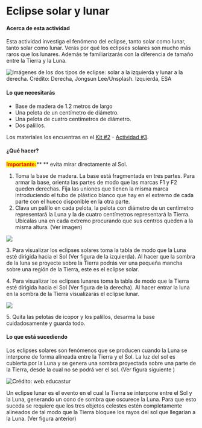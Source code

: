 # Eclipse solar y lunar

#### Acerca de esta actividad

Esta actividad investiga el fenómeno del eclipse, tanto solar como lunar, tanto solar como lunar. Verás por qué los eclipses solares son mucho más raros que los lunares. Además te familiarizarás con la diferencia de tamaño entre la Tierra y la Luna.

![Imágenes de los dos tipos de eclipse: solar a la izquierda y lunar a la derecha. Crédito: Derecha, Jongsun Lee/Unsplash. Izquierda, ESA](<../../.gitbook/assets/GuiLab1\_1 (1).png>)

#### Lo que necesitarás

* Base de madera de 1.2 metros de largo
* Una pelota de un centímetro de diámetro.
* Una pelota de cuatro centímetros de diámetro.
* Dos palillos.

Los materiales los encuentras en el [Kit #2](../kit-2.md) - [Actividad #3](../kit-2.md#actividad-3).

#### ¿Qué hacer?

<mark style="color:red;">**Importante:**</mark>** ** evita mirar directamente al Sol.

1. Toma la base de madera. La base está fragmentada en tres partes. Para armar la base, orienta las partes de modo que las marcas F1 y F2 queden derechas. Fija las uniones que tienen la misma marca introduciendo el tubo de plástico blanco que hay en el extremo de cada parte con el hueco disponible en la  otra parte.&#x20;
2. Clava un palillo en cada pelota, la pelota con diámetro de un centímetro representará la Luna y la de cuatro centímetros representará la Tierra. Ubícalas una en cada extremo procurando que sus centros queden a la misma altura. (Ver imagen)&#x20;

![](../../.gitbook/assets/GuiLab1\_2.png)

&#x20; 3\. Para visualizar los eclipses solares toma la tabla de modo que la Luna esté dirigida hacia el Sol (Ver figura de la izquierda). Al hacer que la sombra de la luna se proyecte sobre la Tierra podrás ver una pequeña mancha sobre una región de la Tierra, este es el eclipse solar. &#x20;

&#x20; 4\. Para visualizar los eclipses lunares toma la tabla de modo que la Tierra esté dirigida hacia el Sol (Ver figura de la derecha). Al hacer entrar la luna en la sombra de la Tierra visualizarás el eclipse lunar.

![](../../.gitbook/assets/GuiLab1\_3.png)

&#x20; 5\. Quita las pelotas de icopor y los palillos, desarma la base cuidadosamente y guarda todo.

#### Lo que está sucediendo

Los eclipses solares son fenómenos que se producen cuando la Luna se interpone de forma alineada entre la Tierra y el Sol. La luz del sol es cubierta por la Luna y se genera una sombra proyectada sobre una parte de la Tierra, desde la cual no se podrá ver el sol. (Ver figura siguiente )

![Crédito: web.educastur](../../.gitbook/assets/GuiLab1\_4.png)

Un eclipse lunar es el evento en el cual la Tierra se interpone entre el Sol y la Luna, generando un cono de sombra que oscurece la Luna. Para que esto suceda se requiere que los tres objetos celestes estén completamente alineados de tal modo que la Tierra bloquee los rayos del sol que llegarían a la Luna. (Ver figura anterior)
